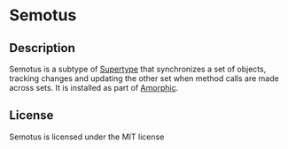 # Semotus
## Description

Semotus is a subtype of [Supertype](https://github.com/haven-life/supertype) that synchronizes a set of objects,
tracking changes and updating the other set when method calls
are made across sets.  It is installed as part of [Amorphic](https://github.com/haven-life/amorphic).

## License

Semotus is licensed under the MIT license
